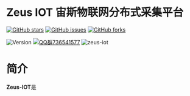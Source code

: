 Zeus IOT 宙斯物联网分布式采集平台
==========
[![GitHub stars](https://img.shields.io/github/stars/zmops/zeus-iot.svg?style=for-the-badge&label=Stars&logo=github)](https://github.com/zmops/zeus-iot)
[![GitHub issues](https://img.shields.io/github/issues/zmops/zeus-iot?style=for-the-badge&label=Issuess&logo=github)](https://github.com/zmops/zeus-iot)
[![GitHub forks](https://img.shields.io/github/forks/zmops/zeus-iot?style=for-the-badge&label=Forks&logo=github)](https://github.com/zmops/zeus-iot)

![Version](https://img.shields.io/badge/version-1.0.0--RELEASE-brightgreen)
[![QQ群736541577](https://img.shields.io/badge/QQ群-736541577-brightgreen)](https://qm.qq.com/cgi-bin/qm/qr?k=CcWBdkXjkgt99bBu5d_-1TeS36DhCkU4&jump_from=webapi)
![zeus-iot](https://visitor-badge.glitch.me/badge?page_id=zeus-iot)


简介
==========
**Zeus-IOT**是

